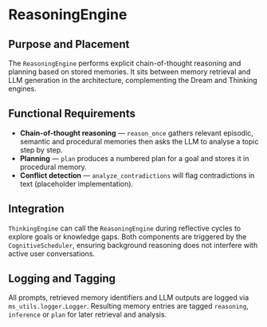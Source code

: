# ReasoningEngine

## Purpose and Placement
The `ReasoningEngine` performs explicit chain-of-thought reasoning and planning based on stored memories. It sits between memory retrieval and LLM generation in the architecture, complementing the Dream and Thinking engines.

## Functional Requirements
- **Chain-of-thought reasoning** — `reason_once` gathers relevant episodic, semantic and procedural memories then asks the LLM to analyse a topic step by step.
- **Planning** — `plan` produces a numbered plan for a goal and stores it in procedural memory.
- **Conflict detection** — `analyze_contradictions` will flag contradictions in text (placeholder implementation).

## Integration
`ThinkingEngine` can call the `ReasoningEngine` during reflective cycles to explore goals or knowledge gaps. Both components are triggered by the `CognitiveScheduler`, ensuring background reasoning does not interfere with active user conversations.

## Logging and Tagging
All prompts, retrieved memory identifiers and LLM outputs are logged via `ms_utils.logger.Logger`. Resulting memory entries are tagged `reasoning`, `inference` or `plan` for later retrieval and analysis.
